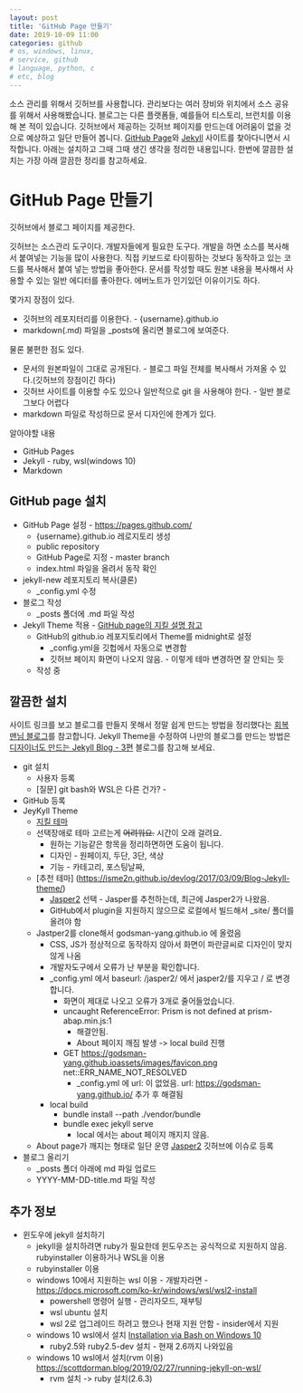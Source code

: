 ```yaml
---
layout: post
title: 'GitHub Page 만들기'
date: 2019-10-09 11:00
categories: github
# os, windows, linux, 
# service, github
# language, python, c
# etc, blog
---
```


소스 관리를 위해서 깃허브를 사용합니다. 관리보다는 여러 장비와 위치에서 소스 공유를 위해서 사용해봤습니다.
블로그는 다른 플랫폼들, 예를들어 티스토리, 브런치를 이용해 본 적이 있습니다.
깃허브에서 제공하는 깃허브 페이지를 만드는데 어려움이 없을 것으로 예상하고 일단 만들어 봅니다.
[GitHub Page](https://pages.github.com/)와 [Jekyll](https://jekyllrb-ko.github.io/) 사이트를 찾아다니면서 시작합니다.
아래는 설치하고 그때 그때 생긴 생각을 정리한 내용입니다. 한번에 깔끔한 설치는 가장 아래 깔끔한 정리를 참고하세요.

# GitHub Page 만들기
깃허브에서 블로그 페이지를 제공한다.

깃허브는 소스관리 도구이다. 개발자들에게 필요한 도구다. 개발을 하면 소스를 복사해서 붙여넣는 기능을 많이 사용한다. 직접 키보드로 타이핑하는 것보다 동작하고 있는 코드를 복사해서 붙여 넣는 방법을 좋아한다. 문서를 작성할 때도 원본 내용을 복사해서 사용할 수 있는 일반 에디터를 좋아한다. 에버노트가 인기있던 이유이기도 하다.

몇가지 장점이 있다.
* 깃허브의 레포지터리를 이용한다. - {username}.github.io
* markdown(.md) 파일을 _posts에 올리면 블로그에 보여준다.

물론 불편한 점도 있다. 
* 문서의 원본파일이 그대로 공개된다. - 블로그 파일 전체를 복사해서 가져올 수 있다.(깃허브의 장점이긴 하다)
* 깃허브 사이트를 이용할 수도 있으나 일반적으로 git 을 사용해야 한다. - 일반 블로그보다 어렵다
* markdown 파일로 작성하므로 문서 디자인에 한계가 있다.

알아야할 내용
* GitHub Pages
* Jekyll - ruby, wsl(windows 10)
* Markdown

## GitHub page 설치
* GitHub Page 설정 - https://pages.github.com/
  - {username}.github.io 레로지토리 생성
  - public repository
  - GitHub Page로 지정 - master branch
  - index.html 파일을 올려서 동작 확인
* jekyll-new 레포지토리 복사(클론)
  - _config.yml 수정
* 블로그 작성
  - _posts 폴더에 .md 파일 작성 
* Jekyll Theme 적용 - [GitHub page의 지킬 설명 참고][Setting-up-a-GitHub-Pages-site-with-Jekyll]
  - GitHub의 github.io 레포지토리에서 Theme를 midnight로 설정
    - _config.yml을 깃헙에서 자동으로 변경함
    - 깃허브 페이지 화면이 나오지 않음. - 이렇게 테마 변경하면 잘 안되는 듯
  - 작성 중

## 깔끔한 설치
사이트 링크를 보고 블로그를 만들지 못해서 정말 쉽게 만드는 방법을 정리했다는 [회복맨님 블로그][recoveryman-blog]를 참고합니다.
Jekyll Theme을 수정하여 나만의 블로그를 만드는 방법은 [디자이너도 만드는 Jekyll Blog - 3편](http://jihyeleee.com/blog/third-designer-can-make-jekyll-blog/) 블로그를 참고해 보세요. 

* git 설치
  - 사용자 등록
  - [질문] git bash와 WSL은 다른 건가? - 
* GitHub 등록
* JeyKyll Theme
  - [지킬 테마](http://jekyllthemes.org/)
  - 선택장애로 테마 고르는게 ~~어려워요.~~ 시간이 오래 걸려요.
    - 원하는 기능같은 항목을 정리하면하면 도움이 됩니다.
    - 디자인 - 원페이지, 두단, 3단, 색상
    - 기능 - 카테고리, 포스팅날짜, 
  - [추천 테마] (https://isme2n.github.io/devlog/2017/03/09/Blog-Jekyll-theme/)
    - [Jasper2]() 선택 - Jasper를 추천하는데, 최근에 Jasper2가 나왔음.
    - GitHub에서 plugin을 지원하지 않으므로 로컬에서 빌드해서 _site/ 폴더를 올려야 함
  - Jastper2를 clone해서 godsman-yang.github.io 에 올렸음
    - CSS, JS가 정상적으로 동작하지 않아서 화면이 파란글씨로 디자인이 맞지 않게 나옴
    - 개발자도구에서 오류가 난 부분을 확인합니다.
    - _config.yml 에서 baseurl: /jasper2/ 에서 jasper2/를 지우고 / 로 변경합니다.
      - 화면이 제대로 나오고 오류가 3개로 줄어들었습니다.
      - uncaught ReferenceError: Prism is not defined at prism-abap.min.js:1
        - 해결안됨.
        - About 페이지 깨짐 발생 -> local build 진행
      - GET https://godsman-yang.github.ioassets/images/favicon.png net::ERR_NAME_NOT_RESOLVED
        - _config.yml 에 url: 이 없었음. url: https://godsman-yang.github.io/ 추가 후 해결됨
    - local build
      - bundle install --path ./vendor/bundle
      - bundle exec jekyll serve
        - local 에서는 about 페이지 깨지지 않음.
  - About page가 깨지는 형태로 일단 운영
    [Jasper2](https://github.com/jekyller/jasper2/watchers) 깃허브에 이슈로 등록
* 블로그 올리기
  - _posts 폴더 아래에 md 파일 업로드
  - YYYY-MM-DD-title.md 파일 작성

## 추가 정보
* 윈도우에 jekyll 설치하기
  - jekyll을 설치하려면 ruby가 필요한데 윈도우즈는 공식적으로 지원하지 않음. rubyinstaller 이용하거나 WSL을 이용
  - rubyinstaller 이용
  - windows 10에서 지원하는 wsl 이용 - 개발자라면 - https://docs.microsoft.com/ko-kr/windows/wsl/wsl2-install
    - powershell 명령어 실행 - 관리자모드, 재부팅
    - wsl ubuntu 설치
    - wsl 2로 업그레이드 하려고 했으나 현재 지원 안함 - insider에서 지원 
  - windows 10 wsl에서 설치 [Installation via Bash on Windows 10][Installation-via-Bash-on-Windows-10]
    - ruby2.5와 ruby2.5-dev 설치 - 현재 2.6까지 나와있음
  - windows 10 wsl에서 설치(rvm 이용) https://scottdorman.blog/2019/02/27/running-jekyll-on-wsl/ 
    - rvm 설치 -> ruby 설치(2.6.3)

[recoveryman-blog]: https://recoveryman.tistory.com/321?category=6357
[Setting-up-a-GitHub-Pages-site-with-Jekyll]: https://help.github.com/en/articles/setting-up-a-github-pages-site-with-jekyll
[Installation-via-Bash-on-Windows-10]: https://jekyllrb.com/docs/installation/windows/#installation-via-bash-on-windows-10